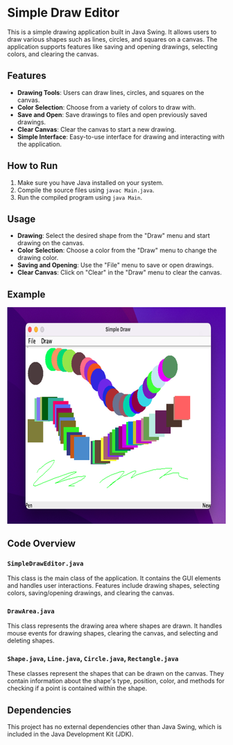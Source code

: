 # Simple Draw Editor

This is a simple drawing application built in Java Swing. It allows users to draw various shapes such as lines, circles, and squares on a canvas. The application supports features like saving and opening drawings, selecting colors, and clearing the canvas.

## Features

- **Drawing Tools**: Users can draw lines, circles, and squares on the canvas.
- **Color Selection**: Choose from a variety of colors to draw with.
- **Save and Open**: Save drawings to files and open previously saved drawings.
- **Clear Canvas**: Clear the canvas to start a new drawing.
- **Simple Interface**: Easy-to-use interface for drawing and interacting with the application.

## How to Run

1. Make sure you have Java installed on your system.
2. Compile the source files using `javac Main.java`.
3. Run the compiled program using `java Main`.

## Usage

- **Drawing**: Select the desired shape from the "Draw" menu and start drawing on the canvas.
- **Color Selection**: Choose a color from the "Draw" menu to change the drawing color.
- **Saving and Opening**: Use the "File" menu to save or open drawings.
- **Clear Canvas**: Click on "Clear" in the "Draw" menu to clear the canvas.

## Example

<img alt="Drawing Example" height="500" src="media/Screenshot 2024-06-09 at 14.49.47.png" width="800"/>

## Code Overview

### `SimpleDrawEditor.java`

This class is the main class of the application. It contains the GUI elements and handles user interactions. Features include drawing shapes, selecting colors, saving/opening drawings, and clearing the canvas.

### `DrawArea.java`

This class represents the drawing area where shapes are drawn. It handles mouse events for drawing shapes, clearing the canvas, and selecting and deleting shapes.

### `Shape.java`, `Line.java`, `Circle.java`, `Rectangle.java`

These classes represent the shapes that can be drawn on the canvas. They contain information about the shape's type, position, color, and methods for checking if a point is contained within the shape.

## Dependencies

This project has no external dependencies other than Java Swing, which is included in the Java Development Kit (JDK).
